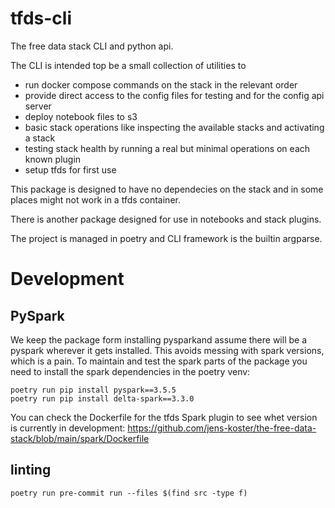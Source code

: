# tfds-cli
The free data stack CLI and python api.

The CLI is intended top be a small collection of utilities to
* run docker compose commands on the stack in the relevant order
* provide direct access to the config files for testing and for the config api server
* deploy notebook files to s3
* basic stack operations like inspecting the available stacks and activating a stack
* testing stack health by running a real but minimal operations on each known plugin
* setup tfds for first use

This package is designed to have no dependecies on the stack and in some places might not work in a tfds container.

There is another package designed for use in notebooks and stack plugins.

The project is managed in poetry and CLI framework is the builtin argparse.

# Development
## PySpark
We keep the package form installing pysparkand assume there will be a pyspark wherever it gets installed. This avoids messing with spark versions, which is a pain.
To maintain and test the spark parts of the package you need to install the spark dependencies in the poetry venv:

    poetry run pip install pyspark==3.5.5
    poetry run pip install delta-spark==3.3.0

You can check the Dockerfile for the tfds Spark plugin to see whet version is currently in development:
https://github.com/jens-koster/the-free-data-stack/blob/main/spark/Dockerfile

## linting

    poetry run pre-commit run --files $(find src -type f)
